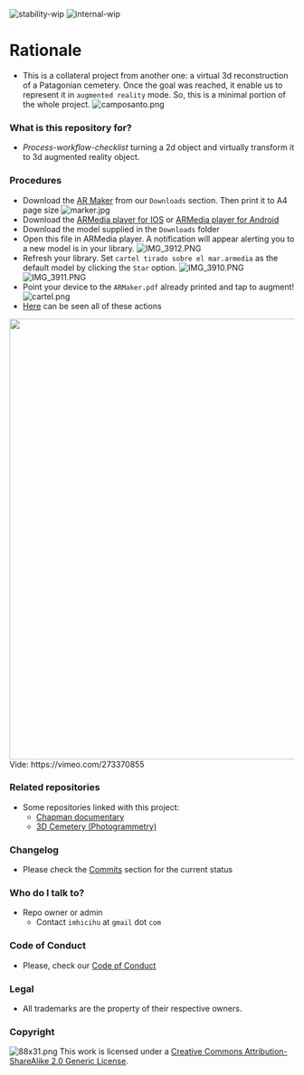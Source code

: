 ![stability-wip](images/477405737-stability_work_in_progress.png)
![internal-wip](images/3847436881-internal_use_stable.png)

# Rationale

* This is a collateral project from another one: a virtual 3d reconstruction of a Patagonian cemetery. Once the goal was reached, it enable us to represent it in `augmented reality` mode. 
So, this is a minimal portion of the whole project. 
![camposanto.png](images/final-final_2016-05-16.png)

### What is this repository for? ###

* _Process-workflow-checklist_ turning a 2d object and virtually transform it to 3d augmented reality object.

### Procedures ###

* Download the [AR Maker](downloads/ARMaker.pdf) from our `Downloads` section. Then print it to A4 page size
 ![marker.jpg](images/976313947-marker.jpg)
* Download the [ARMedia player for IOS](https://itunes.apple.com/ar/app/armedia-player/id502524441?mt=8) or [ARMedia player for Android](https://play.google.com/store/apps/details?id=com.inglobetechnologies.armedia.player)
* Download the model supplied in the `Downloads` folder
* Open this file in ARMedia player. A notification will appear alerting you to a new model is in your library.
![IMG_3912.PNG](images/72026351-IMG_3912.png)
* Refresh your library. Set `cartel tirado sobre el mar.armedia` as the default model by clicking the `Star` option.
![IMG_3910.PNG](images/2222360397-IMG_3910.png)
![IMG_3911.PNG](images/3611981674-IMG_3911.png)
* Point your device to the `ARMaker.pdf` already printed and tap to augment!
![cartel.png](images/1524102738-cartel.png)
* [Here](https://vimeo.com/273370855) can be seen all of these actions
<img src="images/AR.gif" width="780">
Vide: https://vimeo.com/273370855


### Related repositories ###

* Some repositories linked with this project:
     - [Chapman documentary](https://bitbucket.org/imhicihu/chapman-documentary/src/)
     - [3D Cemetery (Photogrammetry)](https://bitbucket.org/imhicihu/3d-cemetery-photogrammetry/src/)

### Changelog ###

* Please check the [Commits](https://github.com/imhicihu/Augmented_Reality_Cemetery_experimental/commits/master) section for the current status

### Who do I talk to? ###

* Repo owner or admin
     - Contact `imhicihu` at `gmail` dot `com`

### Code of Conduct

* Please, check our [Code of Conduct](code_of_conduct.md)

### Legal ###

* All trademarks are the property of their respective owners.

### Copyright ###
![88x31.png](images/3902704043-88x31.png)
This work is licensed under a [Creative Commons Attribution-ShareAlike 2.0 Generic License](http://creativecommons.org/licenses/by-sa/2.0/).
